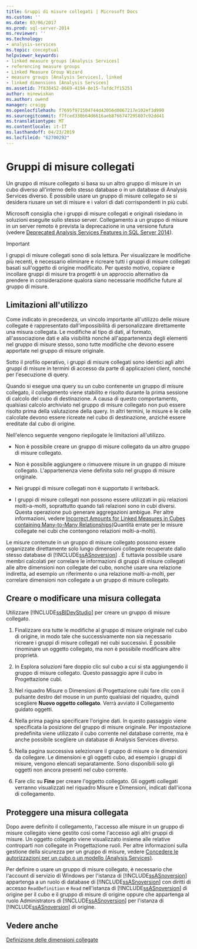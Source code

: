 ```yaml
---
title: Gruppi di misure collegati | Microsoft Docs
ms.custom: ''
ms.date: 03/06/2017
ms.prod: sql-server-2014
ms.reviewer: ''
ms.technology:
- analysis-services
ms.topic: conceptual
helpviewer_keywords:
- linked measure groups [Analysis Services]
- referencing measure groups
- Linked Measure Group Wizard
- measure groups [Analysis Services], linked
- linked dimensions [Analysis Services]
ms.assetid: 7f838452-8669-4194-8e15-7afdc7f15251
author: minewiskan
ms.author: owend
manager: craigg
ms.openlocfilehash: f7695f971504744d42056d0067217e102ef3d990
ms.sourcegitcommit: f7fced330b64d6616aeb8766747295807c92dd41
ms.translationtype: MT
ms.contentlocale: it-IT
ms.lasthandoff: 04/23/2019
ms.locfileid: "62700292"
---
```

# <a name="linked-measure-groups"></a>Gruppi di misure collegati
  Un gruppo di misure collegato si basa su un altro gruppo di misure in un cubo diverso all'interno dello stesso database o in un database di Analysis Services diverso. È possibile usare un gruppo di misure collegato se si desidera riusare un set di misure e i valori di dati corrispondenti in più cubi.  
  
 Microsoft consiglia che i gruppi di misure collegati e originali risiedano in soluzioni eseguite sullo stesso server. Collegamento a un gruppo di misure in un server remoto è prevista la deprecazione in una versione futura (vedere [Deprecated Analysis Services Features in SQL Server 2014](../deprecated-analysis-services-features-in-sql-server-2014.md)).  
  
> [!IMPORTANT]  
>  I gruppi di misure collegati sono di sola lettura. Per visualizzare le modifiche più recenti, è necessario eliminare e ricreare tutti i gruppi di misure collegati basati sull'oggetto di origine modificato. Per questo motivo, copiare e incollare gruppi di misure tra progetti è un approccio alternativo da prendere in considerazione qualora siano necessarie modifiche future al gruppo di misure.  
  
## <a name="usage-limitations"></a>Limitazioni all'utilizzo  
 Come indicato in precedenza, un vincolo importante all'utilizzo delle misure collegate è rappresentato dall'impossibilità di personalizzare direttamente una misura collegata. Le modifiche al tipo di dati, al formato, all'associazione dati e alla visibilità nonché all'appartenenza degli elementi nel gruppo di misure stesso, sono tutte modifiche che devono essere apportate nel gruppo di misure originale.  
  
 Sotto il profilo operativo, i gruppi di misure collegati sono identici agli altri gruppi di misure in termini di accesso da parte di applicazioni client, nonché per l'esecuzione di query.  
  
 Quando si esegue una query su un cubo contenente un gruppo di misure collegato, il collegamento viene stabilito e risolto durante la prima sessione di calcolo del cubo di destinazione. A causa di questo comportamento, qualsiasi calcolo archiviato nel gruppo di misure collegato non può essere risolto prima della valutazione della query. In altri termini, le misure e le celle calcolate devono essere ricreate nel cubo di destinazione, anziché essere ereditate dal cubo di origine.  
  
 Nell'elenco seguente vengono riepilogate le limitazioni all'utilizzo.  
  
-   Non è possibile creare un gruppo di misure collegato da un altro gruppo di misure collegato.  
  
-   Non è possibile aggiungere o rimuovere misure in un gruppo di misure collegato. L'appartenenza viene definita solo nel gruppo di misure originale.  
  
-   Nei gruppi di misure collegati non è supportato il writeback.  
  
-   I gruppi di misure collegati non possono essere utilizzati in più relazioni molti-a-molti, soprattutto quando tali relazioni sono in cubi diversi. Questa operazione può generare aggregazioni ambigue. Per altre informazioni, vedere [Incorrect Amounts for Linked Measures in Cubes containing Many-to-Many Relationships](https://social.technet.microsoft.com/wiki/contents/articles/22911.incorrect-amounts-for-linked-measures-in-cubes-containing-many-to-many-relationships-ssas-troubleshooting.aspx)(Quantità errate per le misure collegate nei cubi che contengono relazioni molti-a-molti).  
  
 Le misure contenute in un gruppo di misure collegato possono essere organizzate direttamente solo lungo dimensioni collegate recuperate dallo stesso database di [!INCLUDE[ssASnoversion](../../includes/ssasnoversion-md.md)] . È tuttavia possibile usare membri calcolati per correlare le informazioni di gruppi di misure collegati alle altre dimensioni non collegate del cubo, nonché usare una relazione indiretta, ad esempio un riferimento o una relazione molti-a-molti, per correlare dimensioni non collegate a un gruppo di misure collegato.  
  
## <a name="create-or-modify-a-linked-measure"></a>Creare o modificare una misura collegata  
 Utilizzare [!INCLUDE[ssBIDevStudio](../../includes/ssbidevstudio-md.md)] per creare un gruppo di misure collegato.  
  
1.  Finalizzare ora tutte le modifiche al gruppo di misure originale nel cubo di origine, in modo tale che successivamente non sia necessario ricreare i gruppi di misure collegati nei cubi successivi. È possibile rinominare un oggetto collegato, ma non è possibile modificare altre proprietà.  
  
2.  In Esplora soluzioni fare doppio clic sul cubo a cui si sta aggiungendo il gruppo di misure collegato. Questo passaggio apre il cubo in Progettazione cubi.  
  
3.  Nel riquadro Misure o Dimensioni di Progettazione cubi fare clic con il pulsante destro del mouse in un punto qualsiasi del riquadro, quindi scegliere **Nuovo oggetto collegato**. Verrà avviato il Collegamento guidato oggetti.  
  
4.  Nella prima pagina specificare l'origine dati. In questo passaggio viene specificata la posizione del gruppo di misure originale. Per impostazione predefinita viene utilizzato il cubo corrente nel database corrente, ma è anche possibile scegliere un database di Analysis Services diverso.  
  
5.  Nella pagina successiva selezionare il gruppo di misure o le dimensioni da collegare. Le dimensioni e gli oggetti cubo, ad esempio i gruppi di misure, vengono elencati separatamente. Sono disponibili solo gli oggetti non ancora presenti nel cubo corrente.  
  
6.  Fare clic su **Fine** per creare l'oggetto collegato. Gli oggetti collegati verranno visualizzati nel riquadro Misure e Dimensioni, indicati dall'icona di collegamento.  
  
## <a name="secure-a-linked-measure"></a>Proteggere una misura collegata  
 Dopo avere definito il collegamento, l'accesso alle misure in un gruppo di misure collegato viene gestito così come l'accesso agli altri gruppi di misure. Un oggetto collegato viene visualizzato insieme alle relative controparti non collegate in Progettazione ruoli. Per altre informazioni sulla gestione della sicurezza per un gruppo di misure, vedere [Concedere le autorizzazioni per un cubo o un modello &#40;Analysis Services&#41;](grant-cube-or-model-permissions-analysis-services.md).  
  
 Per definire o usare un gruppo di misure collegato, è necessario che l'account di servizio di Windows per l'istanza di [!INCLUDE[ssASnoversion](../../includes/ssasnoversion-md.md)] appartenga a un ruolo di database di [!INCLUDE[ssASnoversion](../../includes/ssasnoversion-md.md)] con diritti di accesso `ReadDefinition` e `Read` nell'istanza di [!INCLUDE[ssASnoversion](../../includes/ssasnoversion-md.md)] di origine per il cubo e il gruppo di misure di origine oppure che appartenga al ruolo Administrators di [!INCLUDE[ssASnoversion](../../includes/ssasnoversion-md.md)] per l'istanza di [!INCLUDE[ssASnoversion](../../includes/ssasnoversion-md.md)] di origine.  
  
## <a name="see-also"></a>Vedere anche  
 [Definizione delle dimensioni collegate](define-linked-dimensions.md)  
  
  
